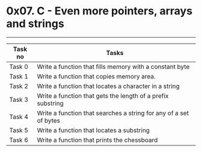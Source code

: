# 0x07. C - Even more pointers, arrays and strings
---
|Task no |Tasks	|
|--------|------|
|Task 0  |Write a function that fills memory with a constant byte|
|Task 1  |Write a function that copies memory area.|
|Task 2  |Write a function that locates a character in a string|
|Task 3  |Write a function that gets the length of a prefix substring|
|Task 4  |Write a function that searches a string for any of a set of bytes|
|Task 5  |Write a function that locates a substring|
|Task 6  |Write a function that prints the chessboard|

